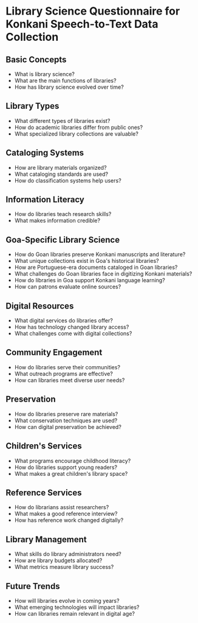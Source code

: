 # Library Science Questionnaire for Konkani Speech-to-Text Data Collection

## Basic Concepts

- What is library science?
- What are the main functions of libraries?
- How has library science evolved over time?

## Library Types

- What different types of libraries exist?
- How do academic libraries differ from public ones?
- What specialized library collections are valuable?

## Cataloging Systems

- How are library materials organized?
- What cataloging standards are used?
- How do classification systems help users?

## Information Literacy

- How do libraries teach research skills?
- What makes information credible?

## Goa-Specific Library Science

- How do Goan libraries preserve Konkani manuscripts and literature?
- What unique collections exist in Goa's historical libraries?
- How are Portuguese-era documents cataloged in Goan libraries?
- What challenges do Goan libraries face in digitizing Konkani materials?
- How do libraries in Goa support Konkani language learning?
- How can patrons evaluate online sources?

## Digital Resources

- What digital services do libraries offer?
- How has technology changed library access?
- What challenges come with digital collections?

## Community Engagement

- How do libraries serve their communities?
- What outreach programs are effective?
- How can libraries meet diverse user needs?

## Preservation

- How do libraries preserve rare materials?
- What conservation techniques are used?
- How can digital preservation be achieved?

## Children's Services

- What programs encourage childhood literacy?
- How do libraries support young readers?
- What makes a great children's library space?

## Reference Services

- How do librarians assist researchers?
- What makes a good reference interview?
- How has reference work changed digitally?

## Library Management

- What skills do library administrators need?
- How are library budgets allocated?
- What metrics measure library success?

## Future Trends

- How will libraries evolve in coming years?
- What emerging technologies will impact libraries?
- How can libraries remain relevant in digital age?
